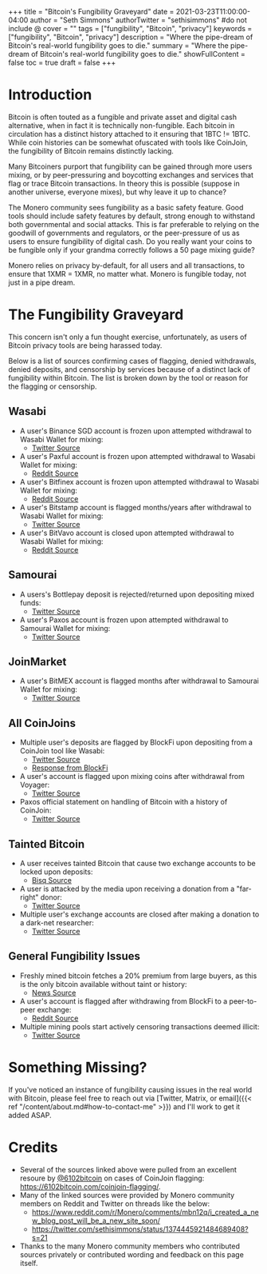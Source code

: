 +++
title = "Bitcoin's Fungibility Graveyard"
date = 2021-03-23T11:00:00-04:00
author = "Seth Simmons"
authorTwitter = "sethisimmons" #do not include @
cover = ""
tags = ["fungibility", "Bitcoin", "privacy"]
keywords = ["fungibility", "Bitcoin", "privacy"]
description = "Where the pipe-dream of Bitcoin's real-world fungibility goes to die."
summary = "Where the pipe-dream of Bitcoin's real-world fungibility goes to die."
showFullContent = false
toc = true
draft = false
+++

# Introduction

Bitcoin is often touted as a fungible and private asset and digital cash alternative, when in fact it is technically non-fungible. Each bitcoin in circulation has a distinct history attached to it ensuring that 1BTC != 1BTC. While coin histories can be somewhat ofuscated with tools like CoinJoin, the fungibility of Bitcoin remains distinctly lacking.

Many Bitcoiners purport that fungibility can be gained through more users mixing, or by peer-pressuring and boycotting exchanges and services that flag or trace Bitcoin transactions. In theory this is possible (suppose in another universe, everyone mixes), but why leave it up to chance?

The Monero community sees fungibility as a basic safety feature. Good tools should include safety features by default, strong enough to withstand both governmental and social attacks. This is far preferable to relying on the goodwill of governments and regulators, or the peer-pressure of us as users to ensure fungibility of digital cash. Do you really want your coins to be fungible only if your grandma correctly follows a 50 page mixing guide?

Monero relies on privacy by-default, for all users and all transactions, to ensure that 1XMR = 1XMR, no matter what. Monero is fungible today, not just in a pipe dream.

# The Fungibility Graveyard

This concern isn't only a fun thought exercise, unfortunately, as users of Bitcoin privacy tools are being harassed today.

Below is a list of sources confirming cases of flagging, denied withdrawals, denied deposits, and censorship by services because of a distinct lack of fungibility within Bitcoin. The list is broken down by the tool or reason for the flagging or censorship.

## Wasabi

- A user's Binance SGD account is frozen upon attempted withdrawal to Wasabi Wallet for mixing:
  - [Twitter Source](https://twitter.com/bittlecat/status/1207621591820951552)
- A user's Paxful account is frozen upon attempted withdrawal to Wasabi Wallet for mixing:
  - [Reddit Source](https://old.reddit.com/r/WasabiWallet/comments/czext2/paxful_account_was_frozen_due_to_coinjoin/)
- A user's Bitfinex account is frozen upon attempted withdrawal to Wasabi Wallet for mixing:
  - [Reddit Source](https://old.reddit.com/r/WasabiWallet/comments/beqj8r/bitfinex_lock_account/)
- A user's Bitstamp account is flagged months/years after withdrawal to Wasabi Wallet for mixing:
  - [Twitter Source](https://twitter.com/6102bitcoin/status/1367376460214853632)
- A user's BitVavo account is closed upon attempted withdrawal to Wasabi Wallet for mixing:
  - [Reddit Source](https://www.reddit.com/r/Bitcoin/comments/i8ye6x/exchange_account_closed_because_of_risk_profile/)

## Samourai

- A users's Bottlepay deposit is rejected/returned upon depositing mixed funds:
  - [Twitter Source](https://twitter.com/Marty_P_B/status/1366737347887456260)
- A user's Paxos account is frozen upon attempted withdrawal to Samourai Wallet for mixing:
  - [Twitter Source](https://twitter.com/RonaldMcHodled/status/1222172084610027523)

## JoinMarket

- A user's BitMEX account is flagged months after withdrawal to Samourai Wallet for mixing:
  - [Twitter Source](https://twitter.com/kristapsk/status/1374336620158140419)

## All CoinJoins

- Multiple user's deposits are flagged by BlockFi upon depositing from a CoinJoin tool like Wasabi:
  - [Twitter Source](https://twitter.com/matt_odell/status/1234514628115341313)
  - [Response from BlockFi](https://tweetstamp.org/1234531935038341120)
- A user's account is flagged upon mixing coins after withdrawal from Voyager:
  - [Twitter Source](https://twitter.com/sundaywar/status/1366854774864322560?s=20)
- Paxos official statement on handling of Bitcoin with a history of CoinJoin:
  - [Twitter Source](https://twitter.com/jehrenhofer/status/1235963248522006528)

## Tainted Bitcoin

- A user receives tainted Bitcoin that cause two exchange accounts to be locked upon deposits:
  - [Bisq Source](https://bisq.community/t/dirty-btc-coins-on-the-xmr-market/7798)
- A user is attacked by the media upon receiving a donation from a "far-right" donor:
  - [Twitter Source](https://twitter.com/sethisimmons/status/1370721319680155651)
- Multiple user's exchange accounts are closed after making a donation to a dark-net researcher:
  - [Twitter Source](https://twitter.com/DarkDotFail/status/1359243753664303104)

## General Fungibility Issues

- Freshly mined bitcoin fetches a 20% premium from large buyers, as this is the only bitcoin available without taint or history:
  - [News Source](https://news.bitcoin.com/industry-execs-freshly-minted-virgin-bitcoins/)
- A user's account is flagged after withdrawing from BlockFi to a peer-to-peer exchange:
  - [Reddit Source](https://www.reddit.com/r/Monero/comments/mcxwhp/a_mail_from_block_fi/)
- Multiple mining pools start actively censoring transactions deemed illicit:
  - [Twitter Source](https://twitter.com/fluffypony/status/1326594121797087238?s=20)

# Something Missing?

If you've noticed an instance of fungibility causing issues in the real world with Bitcoin, please feel free to reach out via [Twitter, Matrix, or email]({{< ref "/content/about.md#how-to-contact-me" >}}) and I'll work to get it added ASAP.

# Credits

- Several of the sources linked above were pulled from an excellent resoure by [@6102bitcoin](https://twitter.com/6102bitcoin?s=21) on cases of CoinJoin flagging: https://6102bitcoin.com/coinjoin-flagging/.
- Many of the linked sources were provided by Monero community members on Reddit and Twitter on threads like the below:
  - https://www.reddit.com/r/Monero/comments/mbn12q/i_created_a_new_blog_post_will_be_a_new_site_soon/
  - https://twitter.com/sethisimmons/status/1374445921484689408?s=21
- Thanks to the many Monero community members who contributed sources privately or contributed wording and feedback on this page itself.